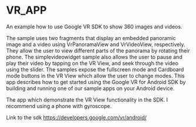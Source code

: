 # VR_APP

An example how to use Google VR SDK to show 360 images and videos.

The sample uses two fragments that display an embedded panoramic image and a video using VrPanoramaView and VrVideoView, respectively. They allow the user to view different parts of the panorama by rotating their phone. The simplevideowidget sample also allows the user to pause and play their video by tapping on the VR View, and seek through the video using the slider. The samples expose the fullscreen mode and Cardboard mode buttons in the VR View which allow the user to change modes. This app describes how to get started using the Google VR for Android SDK by building and running one of our sample apps on your Android device.

The app which demonstrate the VR View functionality in the SDK. I recommend using a phone with gyroscope.

Link to the sdk https://developers.google.com/vr/android/
